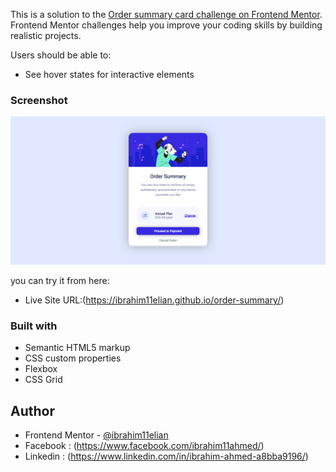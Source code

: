 
This is a solution to the [Order summary card challenge on Frontend Mentor](https://www.frontendmentor.io/challenges/order-summary-component-QlPmajDUj). Frontend Mentor challenges help you improve your coding skills by building realistic projects. 


Users should be able to:

- See hover states for interactive elements

### Screenshot

![screenshot](/images/screenshot.png "screenshot")


you can try it from here:

- Live Site URL:(https://ibrahim11elian.github.io/order-summary/)


### Built with

- Semantic HTML5 markup
- CSS custom properties
- Flexbox
- CSS Grid



## Author

- Frontend Mentor - [@ibrahim11elian](https://www.frontendmentor.io/profile/ibrahim11elian)
- Facebook : (https://www.facebook.com/ibrahim11ahmed/)
- Linkedin : (https://www.linkedin.com/in/ibrahim-ahmed-a8bba9196/)

